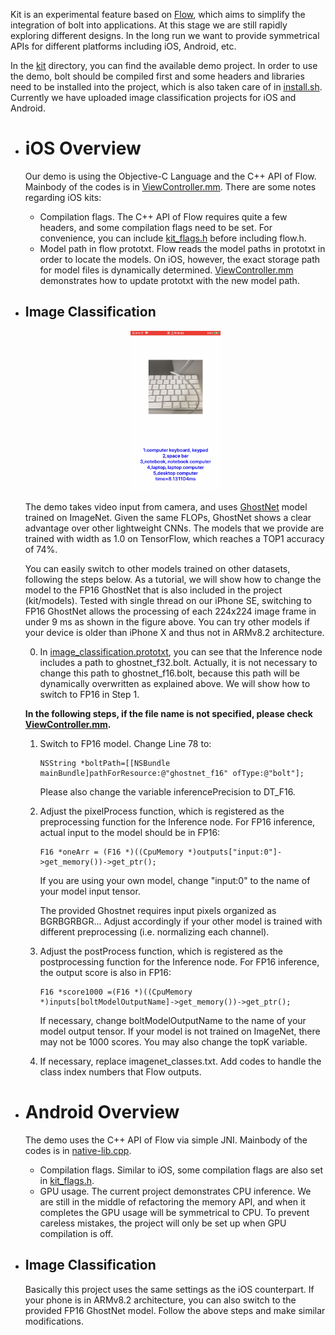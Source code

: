 Kit is an experimental feature based on [Flow](DEVELOPER.md), which aims to simplify the integration of bolt into applications. At this stage we are still rapidly exploring different designs. In the long run we want to provide symmetrical APIs for different platforms including iOS, Android, etc.

In the [kit](../kit) directory, you can find the available demo project. In order to use the demo, bolt should be compiled first and some headers and libraries need to be installed into the project, which is also taken care of in [install.sh](../install.sh). Currently we have uploaded image classification projects for iOS and Android.

- # iOS Overview

  Our demo is using the Objective-C Language and the C++ API of Flow. Mainbody of the codes is in [ViewController.mm](../kit/iOS/image_classification/ImageClassificationDemo/ViewController.mm). There are some notes regarding iOS kits:

  - Compilation flags. The C++ API of Flow requires quite a few headers, and some compilation flags need to be set. For convenience, you can include [kit_flags.h](../kit/iOS/image_classification/ImageClassificationDemo/libbolt/headers/kit_flags.h) before including flow.h.
  - Model path in flow prototxt. Flow reads the model paths in prototxt in order to locate the models. On iOS, however, the exact storage path for model files is dynamically determined. [ViewController.mm](../kit/iOS/image_classification/ImageClassificationDemo/ViewController.mm) demonstrates how to update prototxt with the new model path.

- ## Image Classification

  <div align=center><img src="images/kit_demo.PNG" width = 30% height = 30% /></div>

  The demo takes video input from camera, and uses [GhostNet](https://github.com/huawei-noah/ghostnet) model trained on ImageNet. Given the same FLOPs, GhostNet shows a clear advantage over other lightweight CNNs. The models that we provide are trained with width as 1.0 on TensorFlow, which reaches a TOP1 accuracy of 74%.

  You can easily switch to other models trained on other datasets, following the steps below. As a tutorial, we will show how to change the model to the FP16 GhostNet that is also included in the project (kit/models). Tested with single thread on our iPhone SE, switching to FP16 GhostNet allows the processing of each 224x224 image frame in under 9 ms as shown in the figure above. You can try other models if your device is older than iPhone X and thus not in ARMv8.2 architecture.

  0. In [image_classification.prototxt](../kit/iOS/image_classification/ImageClassificationDemo/libbolt/image_classification.prototxt), you can see that the Inference node includes a path to ghostnet_f32.bolt. Actually, it is not necessary to change this path to ghostnet_f16.bolt, because this path will be dynamically overwritten as explained above. We will show how to switch to FP16 in Step 1.

    **In the following steps, if the file name is not specified, please check [ViewController.mm](../kit/iOS/image_classification/ImageClassificationDemo/ViewController.mm).**

  1. Switch to FP16 model. Change Line 78 to:

      ```
      NSString *boltPath=[[NSBundle mainBundle]pathForResource:@"ghostnet_f16" ofType:@"bolt"];
      ```
    
      Please also change the variable inferencePrecision to DT_F16.

  2. Adjust the pixelProcess function, which is registered as the preprocessing function for the Inference node. For FP16 inference, actual input to the model should be in FP16:

      ```
      F16 *oneArr = (F16 *)((CpuMemory *)outputs["input:0"]->get_memory())->get_ptr();
      ```

      If you are using your own model, change "input:0" to the name of your model input tensor.

      The provided Ghostnet requires input pixels organized as BGRBGRBGR... Adjust accordingly if your other model is trained with different preprocessing (i.e. normalizing each channel).

  3. Adjust the postProcess function, which is registered as the postprocessing function for the Inference node. For FP16 inference, the output score is also in FP16:

      ```
      F16 *score1000 =(F16 *)((CpuMemory *)inputs[boltModelOutputName]->get_memory())->get_ptr();
      ```

      If necessary, change boltModelOutputName to the name of your model output tensor. If your model is not trained on ImageNet, there may not be 1000 scores. You may also change the topK variable.

  4. If necessary, replace imagenet_classes.txt. Add codes to handle the class index numbers that Flow outputs.


- # Android Overview

  The demo uses the C++ API of Flow via simple JNI. Mainbody of the codes is in [native-lib.cpp](../kit/Android/image_classification/app/src/main/cpp/native-lib.cpp).
  
  - Compilation flags. Similar to iOS, some compilation flags are also set in [kit_flags.h](../kit/Android/image_classification/app/src/main/cpp/libbolt/headers/kit_flags.h).
  - GPU usage. The current project demonstrates CPU inference. We are still in the middle of refactoring the memory API, and when it completes the GPU usage will be symmetrical to CPU. To prevent careless mistakes, the project will only be set up when GPU compilation is off.

- ## Image Classification

  Basically this project uses the same settings as the iOS counterpart. If your phone is in ARMv8.2 architecture, you can also switch to the provided FP16 GhostNet model. Follow the above steps and make similar modifications.


